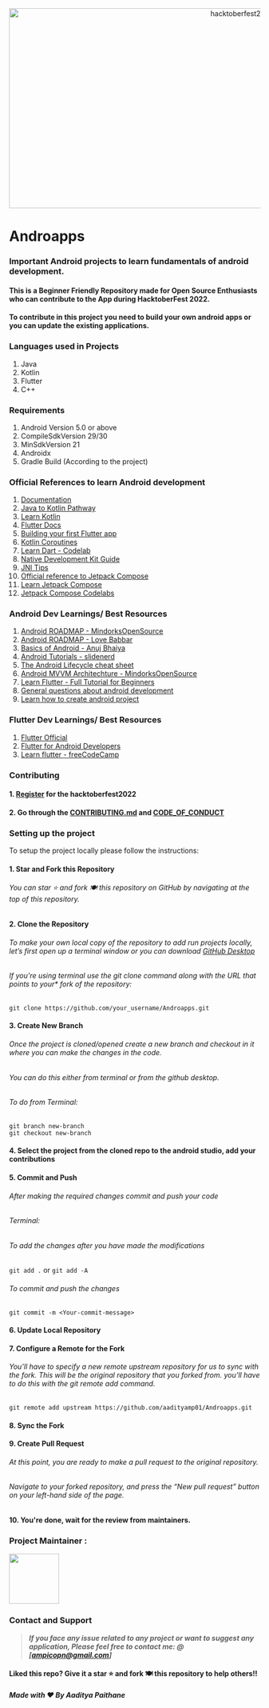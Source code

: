 <a href="https://github.com/aadityamp01/Androapps">
  <div align="center"> <img align="center" alt="hacktoberfest22" src="./assets/hacktoberfest22.png" height='400' width='900'></div>
</a>

# Androapps

### Important Android projects to learn fundamentals of android development. 
#### This is a Beginner Friendly Repository made for Open Source Enthusiasts who can contribute to the App during HacktoberFest 2022. 
#### To contribute in this project you need to build your own android apps or you can update the existing applications. 


### Languages used in Projects
1. Java
2. Kotlin
3. Flutter
4. C++


### Requirements
1. Android Version 5.0 or above
2. CompileSdkVersion 29/30
3. MinSdkVersion 21
4. Androidx
5. Gradle Build (According to the project)

### Official References to learn Android development
1. [Documentation](https://developer.android.com/docs)
2. [Java to Kotlin Pathway](https://developer.android.com/courses/pathways/kotlin-for-java)
3. [Learn Kotlin](https://developer.android.com/kotlin/campaign/learn)
4. [Flutter Docs](https://flutter.dev/docs)
5. [Building your first Flutter app](https://www.youtube.com/watch?v=Z6KZ3cTGBWw)
6. [Kotlin Coroutines](https://github.com/Kotlin/kotlinx.coroutines/blob/master/ui/coroutines-guide-ui.md?s=09)
7. [Learn Dart - Codelab](https://codelabs.developers.google.com/codelabs/from-java-to-dart#0)
8. [Native Development Kit Guide](https://developer.android.com/ndk/guides)
9. [JNI Tips](https://developer.android.com/training/articles/perf-jni)
10. [Official reference to Jetpack Compose](https://developer.android.com/jetpack/compose)
11. [Learn Jetpack Compose](https://developer.android.com/jetpack/compose/tutorial)
12. [Jetpack Compose Codelabs](https://developer.android.com/courses/android-basics-compose/course)

### Android Dev Learnings/ Best Resources
1. [Android ROADMAP - MindorksOpenSource](https://github.com/MindorksOpenSource/android-developer-roadmap)
2. [Android ROADMAP - Love Babbar](https://youtu.be/VaMWsm6CFss)
3. [Basics of Android - Anuj Bhaiya](https://www.youtube.com/playlist?list=PLUcsbZa0qzu3Mri2tL1FzZy-5SX75UJfb)
4. [Android Tutorials - slidenerd](https://www.youtube.com/playlist?list=PLonJJ3BVjZW6hYgvtkaWvwAVvOFB7fkLa)
5. [The Android Lifecycle cheat sheet](https://medium.com/androiddevelopers/the-android-lifecycle-cheat-sheet-part-i-single-activities-e49fd3d202ab)
6. [Android MVVM Architechture -  MindorksOpenSource](https://github.com/MindorksOpenSource/android-mvvm-architecture)
7. [Learn Flutter - Full Tutorial for Beginners](https://www.youtube.com/watch?v=pTJJsmejUOQ)
8. [General questions about android development](https://aadityapaithane.medium.com/why-should-i-choose-android-development-as-a-beginner-267988e565ed)
9. [Learn how to create android project](https://aadityapaithane.medium.com/how-to-create-a-new-android-project-559553006356)

### Flutter Dev Learnings/ Best Resources
1. [Flutter Official](https://flutter.dev/)
2. [Flutter for Android Developers](https://docs.flutter.dev/get-started/flutter-for/android-devs)
3. [Learn flutter - freeCodeCamp](https://www.freecodecamp.org/news/learn-flutter-full-course/)


### Contributing
#### 1. [Register](https://hacktoberfest.digitalocean.com/) for the hacktoberfest2022


#### 2. Go through the [CONTRIBUTING.md](https://github.com/aadityamp01/Androapps/blob/master/CONTRIBUTING.md) and [CODE_OF_CONDUCT](https://github.com/aadityamp01/Androapps/blob/master/CODE_OF_CONDUCT.md)


### Setting up the project

To setup the project locally please follow the instructions:
#### 1. Star and Fork this Repository
###### You can star ⭐ and fork 🍽️ this repository on GitHub by navigating at the top of this repository.

#### 2. Clone the Repository
###### To make your own local copy of the repository to add run projects locally, let’s first open up a terminal window or you can download [GitHub Desktop](https://desktop.github.com/)

###### If you're using terminal use the git clone command along with the URL that points to your* fork of the repository:
```
git clone https://github.com/your_username/Androapps.git
```

#### 3. Create New Branch
###### Once the project is cloned/opened create a new branch and checkout in it where you can make the changes in the code.
###### You can do this either from terminal or from the github desktop.

###### To do from Terminal:
```
git branch new-branch
git checkout new-branch
```
#### 4. Select the project from the cloned repo to the android studio, add your contributions

#### 5. Commit and Push
###### After making the required changes commit and push your code
###### Terminal:
###### To add the changes after you have made the modifications
``` git add . ``` or ``` git add -A ```

###### To commit and push the changes
```
git commit -m <Your-commit-message>
```

#### 6. Update Local Repository
#### 7. Configure a Remote for the Fork
###### You’ll have to specify a new remote upstream repository for us to sync with the fork. This will be the original repository that you forked from. you’ll have to do this with the git remote add command.
```
git remote add upstream https://github.com/aadityamp01/Androapps.git
```
#### 8. Sync the Fork
#### 9. Create Pull Request
###### At this point, you are ready to make a pull request to the original repository.
###### Navigate to your forked repository, and press the “New pull request” button on your left-hand side of the page.

#### 10. You're done, wait for the review from maintainers.

### Project Maintainer :

<a href="https://github.com/aadityamp01"><img src="https://avatars.githubusercontent.com/u/51539518?v=4" width="100px" height="100px"></a>

### Contact and Support

> **_If you face any issue related to any project or want to suggest any application, Please feel free to contact me:   @ [ampicopn@gmail.com]_**

#### Liked this repo? Give it a star ⭐ and fork 🍽️ this repository to help others!!


##### Made with ❤️ By Aaditya Paithane
